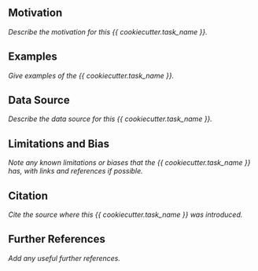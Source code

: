 ## Motivation
*Describe the motivation for this {{ cookiecutter.task_name }}.*

## Examples
*Give examples of the {{ cookiecutter.task_name }}.*

## Data Source
*Describe the data source for this {{ cookiecutter.task_name }}.*

## Limitations and Bias
*Note any known limitations or biases that the {{ cookiecutter.task_name }} has, with links and references if possible.*

## Citation
*Cite the source where this {{ cookiecutter.task_name }} was introduced.*

## Further References
*Add any useful further references.*